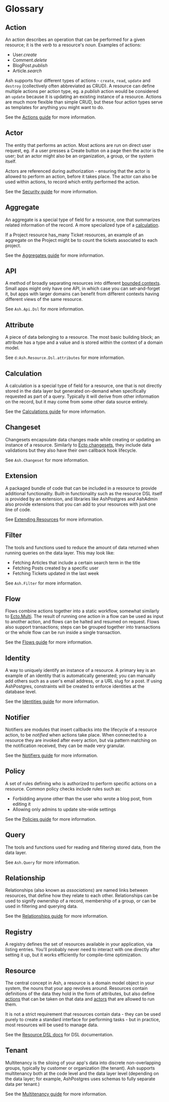 # Glossary

## Action

An action describes an operation that can be performed for a given resource; it is the _verb_ to a resource's _noun_. Examples of actions:

- User._create_
- Comment._delete_
- BlogPost._publish_
- Article._search_

Ash supports four different types of actions - `create`, `read`, `update` and `destroy` (collectively often abbreviated as CRUD). A resource can define multiple actions per action type, eg. a _publish_ action would be considered an `update` because it is updating an existing instance of a resource. Actions are much more flexible than simple CRUD, but these four action types serve as templates for anything you might want to do.

See the [Actions guide](/documentation/topics/actions.md) for more information.

## Actor

The entity that performs an action. Most actions are run on direct user request, eg. if a user presses a Create button on a page then the actor is the user; but an actor might also be an organization, a group, or the system itself.

Actors are referenced during authorization - ensuring that the actor is allowed to perform an action, before it takes place. The actor can also be used within actions, to record which entity performed the action.

See the [Security guide](/documentation/topics/security.md#actors) for more information.

## Aggregate

An aggregate is a special type of field for a resource, one that summarizes related information of the record. A more specialized type of a [calculation](#calculation).

If a Project resource has_many Ticket resources, an example of an aggregate on the Project might be to count the tickets associated to each project.

See the [Aggregates guide](/documentation/topics/aggregates.md) for more information.

## API

A method of broadly separating resources into different [bounded contexts](https://martinfowler.com/bliki/BoundedContext.html). Small apps might only have one API, in which case you can set-and-forget it, but apps with larger domains can benefit from different contexts having different views of the same resource.

See `Ash.Api.Dsl` for more information.

## Attribute

A piece of data belonging to a resource. The most basic building block; an attribute has a type and a value and is stored within the context of a domain model.

See `d:Ash.Resource.Dsl.attributes` for more information.

## Calculation

A calculation is a special type of field for a resource, one that is not directly stored in the data layer but generated on-demand when specifically requested as part of a query. Typically it will derive from other information on the record, but it may come from some other data source entirely.

See the [Calculations guide](/documentation/topics/calculations.md) for more information.

## Changeset

Changesets encapsulate data changes made while creating or updating an instance of a resource. Similarly to [Ecto changesets](https://hexdocs.pm/ecto/Ecto.Changeset.html), they include data validations but they also have their own callback hook lifecycle.

See `Ash.Changeset` for more information.

## Extension

A packaged bundle of code that can be included in a resource to provide additional functionality. Built-in functionality such as the resource DSL itself is provided by an extension, and libraries like AshPostgres and AshAdmin also provide extensions that you can add to your resources with just one line of code.

See [Extending Resources](/documentation/tutorials/extending-resources.md) for more information.

## Filter

The tools and functions used to reduce the amount of data returned when running queries on the data layer. This may look like:

- Fetching Articles that include a certain search term in the title
- Fetching Posts created by a specific user
- Fetching Tickets updated in the last week

See `Ash.Filter` for more information.

## Flow

Flows combine actions together into a static workflow, somewhat similarly to [Ecto.Multi](https://hexdocs.pm/ecto/Ecto.Multi.html). The result of running one action in a flow can be used as input to another action, and flows can be halted and resumed on request. Flows also support transactions; steps can be grouped together into transactions or the whole flow can be run inside a single transaction.

See the [Flows guide](/documentation/topics/flows.md) for more information.

## Identity

A way to uniquely identify an instance of a resource. A primary key is an example of an identity that is automatically generated; you can manually add others such as a user's email address, or a URL slug for a post. If using AshPostgres, constraints will be created to enforce identities at the database level.

See the [Identities guide](/documentation/topics/identities.md) for more information.

## Notifier

Notifiers are modules that insert callbacks into the lifecycle of a resource action, to be _notified_ when actions take place. When connected to a resource they are invoked after every action, but via pattern matching on the notification received, they can be made very granular.

See the [Notifiers guide](/documentation/topics/notifiers.md) for more information.

## Policy

A set of rules defining who is authorized to perform specific actions on a resource. Common policy checks include rules such as:

- Forbidding anyone other than the user who wrote a blog post, from editing it
- Allowing only admins to update site-wide settings

See the [Policies guide](/documentation/topics/policies.md) for more information.

## Query

The tools and functions used for reading and filtering stored data, from the data layer.

See `Ash.Query` for more information.

## Relationship

Relationships (also known as _associations_) are named links between resources, that define how they relate to each other. Relationships can be used to signify ownership of a record, membership of a group, or can be used in filtering and querying data.

See the [Relationships guide](/documentation/topics/relationships.md) for more information.

## Registry

A registry defines the set of resources available in your application, via listing entries. You'll probably never need to interact with one directly after setting it up, but it works efficiently for compile-time optimization.

## Resource

The central concept in Ash, a resource is a domain model object in your system, the nouns that your app revolves around. Resources contain definitions of the data they hold in the form of attributes, but also define [actions](#action) that can be taken on that data and [actors](#actor) that are allowed to run them.

It is not a strict requirement that resources contain data - they can be used purely to create a standard interface for performing tasks - but in practice, most resources will be used to manage data.

See the [Resource DSL docs](dsl-ash-resource.html) for DSL documentation.

## Tenant

Multitenancy is the siloing of your app's data into discrete non-overlapping groups, typically by customer or organization (the tenant). Ash supports multitenancy both at the code level and the data layer level (depending on the data layer; for example, AshPostgres uses schemas to fully separate data per tenant.)

See the [Multitenancy guide](/documentation/topics/multitenancy.md) for more information.
